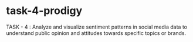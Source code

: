 # task-4-prodigy
TASK - 4 : Analyze and visualize sentiment patterns in social media data to understand public opinion and attitudes towards specific topics or brands.
